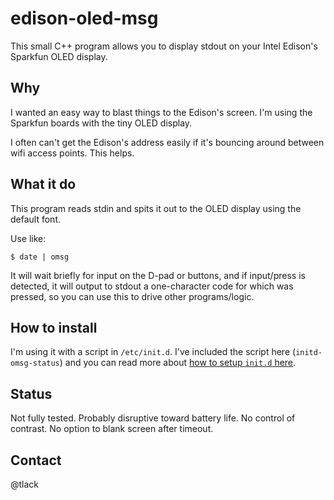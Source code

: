 # edison-oled-msg 

This small C++ program allows you to display stdout on your Intel Edison's Sparkfun OLED display.

## Why

I wanted an easy way to blast things to the Edison's screen. I'm using the Sparkfun boards with the 
tiny OLED display. 

I often can't get the Edison's address easily if it's bouncing around between
wifi access points. This helps.

## What it do

This program reads stdin and spits it out to the OLED display using the default font.

Use like: 

```
$ date | omsg
```

It will wait briefly for input on the D-pad or buttons, and if input/press is detected, it will output
to stdout a one-character code for which was pressed, so you can use this to drive other programs/logic.

## How to install

I'm using it with a script in `/etc/init.d`. I've included the script here (`initd-omsg-status`) and you
can read more about [how to setup `init.d` here](http://stephaniemoyerman.com/?p=41).

## Status

Not fully tested. Probably disruptive toward battery life. No control of contrast. No option to blank screen
after timeout.

## Contact

@tlack
